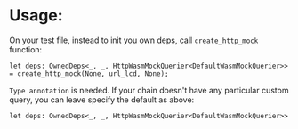 # Usage:

On your test file, instead to init you own deps, call `create_http_mock` function:

`let deps: OwnedDeps<_, _, HttpWasmMockQuerier<DefaultWasmMockQuerier>> = create_http_mock(None, url_lcd, None);`

`Type annotation` is needed. If your chain doesn't have any particular custom query, you can leave specify the default as above:

`let deps: OwnedDeps<_, _, HttpWasmMockQuerier<DefaultWasmMockQuerier>>`